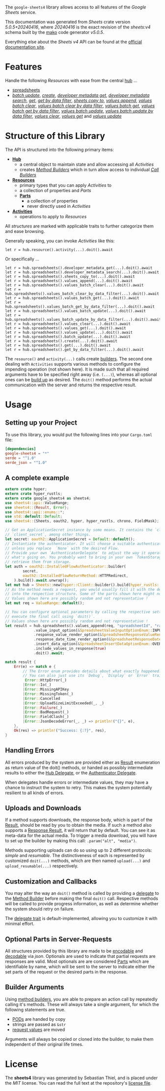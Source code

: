 <!---
DO NOT EDIT !
This file was generated automatically from 'src/generator/templates/api/README.md.mako'
DO NOT EDIT !
-->
The `google-sheets4` library allows access to all features of the *Google Sheets* service.

This documentation was generated from *Sheets* crate version *5.0.5+20240416*, where *20240416* is the exact revision of the *sheets:v4* schema built by the [mako](http://www.makotemplates.org/) code generator *v5.0.5*.

Everything else about the *Sheets* *v4* API can be found at the
[official documentation site](https://developers.google.com/sheets/).
# Features

Handle the following *Resources* with ease from the central [hub](https://docs.rs/google-sheets4/5.0.5+20240416/google_sheets4/Sheets) ...

* [spreadsheets](https://docs.rs/google-sheets4/5.0.5+20240416/google_sheets4/api::Spreadsheet)
 * [*batch update*](https://docs.rs/google-sheets4/5.0.5+20240416/google_sheets4/api::SpreadsheetBatchUpdateCall), [*create*](https://docs.rs/google-sheets4/5.0.5+20240416/google_sheets4/api::SpreadsheetCreateCall), [*developer metadata get*](https://docs.rs/google-sheets4/5.0.5+20240416/google_sheets4/api::SpreadsheetDeveloperMetadataGetCall), [*developer metadata search*](https://docs.rs/google-sheets4/5.0.5+20240416/google_sheets4/api::SpreadsheetDeveloperMetadataSearchCall), [*get*](https://docs.rs/google-sheets4/5.0.5+20240416/google_sheets4/api::SpreadsheetGetCall), [*get by data filter*](https://docs.rs/google-sheets4/5.0.5+20240416/google_sheets4/api::SpreadsheetGetByDataFilterCall), [*sheets copy to*](https://docs.rs/google-sheets4/5.0.5+20240416/google_sheets4/api::SpreadsheetSheetCopyToCall), [*values append*](https://docs.rs/google-sheets4/5.0.5+20240416/google_sheets4/api::SpreadsheetValueAppendCall), [*values batch clear*](https://docs.rs/google-sheets4/5.0.5+20240416/google_sheets4/api::SpreadsheetValueBatchClearCall), [*values batch clear by data filter*](https://docs.rs/google-sheets4/5.0.5+20240416/google_sheets4/api::SpreadsheetValueBatchClearByDataFilterCall), [*values batch get*](https://docs.rs/google-sheets4/5.0.5+20240416/google_sheets4/api::SpreadsheetValueBatchGetCall), [*values batch get by data filter*](https://docs.rs/google-sheets4/5.0.5+20240416/google_sheets4/api::SpreadsheetValueBatchGetByDataFilterCall), [*values batch update*](https://docs.rs/google-sheets4/5.0.5+20240416/google_sheets4/api::SpreadsheetValueBatchUpdateCall), [*values batch update by data filter*](https://docs.rs/google-sheets4/5.0.5+20240416/google_sheets4/api::SpreadsheetValueBatchUpdateByDataFilterCall), [*values clear*](https://docs.rs/google-sheets4/5.0.5+20240416/google_sheets4/api::SpreadsheetValueClearCall), [*values get*](https://docs.rs/google-sheets4/5.0.5+20240416/google_sheets4/api::SpreadsheetValueGetCall) and [*values update*](https://docs.rs/google-sheets4/5.0.5+20240416/google_sheets4/api::SpreadsheetValueUpdateCall)




# Structure of this Library

The API is structured into the following primary items:

* **[Hub](https://docs.rs/google-sheets4/5.0.5+20240416/google_sheets4/Sheets)**
    * a central object to maintain state and allow accessing all *Activities*
    * creates [*Method Builders*](https://docs.rs/google-sheets4/5.0.5+20240416/google_sheets4/client::MethodsBuilder) which in turn
      allow access to individual [*Call Builders*](https://docs.rs/google-sheets4/5.0.5+20240416/google_sheets4/client::CallBuilder)
* **[Resources](https://docs.rs/google-sheets4/5.0.5+20240416/google_sheets4/client::Resource)**
    * primary types that you can apply *Activities* to
    * a collection of properties and *Parts*
    * **[Parts](https://docs.rs/google-sheets4/5.0.5+20240416/google_sheets4/client::Part)**
        * a collection of properties
        * never directly used in *Activities*
* **[Activities](https://docs.rs/google-sheets4/5.0.5+20240416/google_sheets4/client::CallBuilder)**
    * operations to apply to *Resources*

All *structures* are marked with applicable traits to further categorize them and ease browsing.

Generally speaking, you can invoke *Activities* like this:

```Rust,ignore
let r = hub.resource().activity(...).doit().await
```

Or specifically ...

```ignore
let r = hub.spreadsheets().developer_metadata_get(...).doit().await
let r = hub.spreadsheets().developer_metadata_search(...).doit().await
let r = hub.spreadsheets().sheets_copy_to(...).doit().await
let r = hub.spreadsheets().values_append(...).doit().await
let r = hub.spreadsheets().values_batch_clear(...).doit().await
let r = hub.spreadsheets().values_batch_clear_by_data_filter(...).doit().await
let r = hub.spreadsheets().values_batch_get(...).doit().await
let r = hub.spreadsheets().values_batch_get_by_data_filter(...).doit().await
let r = hub.spreadsheets().values_batch_update(...).doit().await
let r = hub.spreadsheets().values_batch_update_by_data_filter(...).doit().await
let r = hub.spreadsheets().values_clear(...).doit().await
let r = hub.spreadsheets().values_get(...).doit().await
let r = hub.spreadsheets().values_update(...).doit().await
let r = hub.spreadsheets().batch_update(...).doit().await
let r = hub.spreadsheets().create(...).doit().await
let r = hub.spreadsheets().get(...).doit().await
let r = hub.spreadsheets().get_by_data_filter(...).doit().await
```

The `resource()` and `activity(...)` calls create [builders][builder-pattern]. The second one dealing with `Activities`
supports various methods to configure the impending operation (not shown here). It is made such that all required arguments have to be
specified right away (i.e. `(...)`), whereas all optional ones can be [build up][builder-pattern] as desired.
The `doit()` method performs the actual communication with the server and returns the respective result.

# Usage

## Setting up your Project

To use this library, you would put the following lines into your `Cargo.toml` file:

```toml
[dependencies]
google-sheets4 = "*"
serde = "^1.0"
serde_json = "^1.0"
```

## A complete example

```Rust
extern crate hyper;
extern crate hyper_rustls;
extern crate google_sheets4 as sheets4;
use sheets4::api::ValueRange;
use sheets4::{Result, Error};
use sheets4::api::enums::*;
use std::default::Default;
use sheets4::{Sheets, oauth2, hyper, hyper_rustls, chrono, FieldMask};

// Get an ApplicationSecret instance by some means. It contains the `client_id` and
// `client_secret`, among other things.
let secret: oauth2::ApplicationSecret = Default::default();
// Instantiate the authenticator. It will choose a suitable authentication flow for you,
// unless you replace  `None` with the desired Flow.
// Provide your own `AuthenticatorDelegate` to adjust the way it operates and get feedback about
// what's going on. You probably want to bring in your own `TokenStorage` to persist tokens and
// retrieve them from storage.
let auth = oauth2::InstalledFlowAuthenticator::builder(
        secret,
        oauth2::InstalledFlowReturnMethod::HTTPRedirect,
    ).build().await.unwrap();
let mut hub = Sheets::new(hyper::Client::builder().build(hyper_rustls::HttpsConnectorBuilder::new().with_native_roots().unwrap().https_or_http().enable_http1().build()), auth);
// As the method needs a request, you would usually fill it with the desired information
// into the respective structure. Some of the parts shown here might not be applicable !
// Values shown here are possibly random and not representative !
let mut req = ValueRange::default();

// You can configure optional parameters by calling the respective setters at will, and
// execute the final call using `doit()`.
// Values shown here are possibly random and not representative !
let result = hub.spreadsheets().values_append(req, "spreadsheetId", "range")
             .value_input_option(&SpreadsheetValueInputOptionEnum::INPUTVALUEOPTIONUNSPECIFIED)
             .response_value_render_option(&SpreadsheetResponseValueRenderOptionEnum::FORMATTEDVALUE)
             .response_date_time_render_option(&SpreadsheetResponseDateTimeRenderOptionEnum::SERIALNUMBER)
             .insert_data_option(&SpreadsheetInsertDataOptionEnum::OVERWRITE)
             .include_values_in_response(true)
             .doit().await;

match result {
    Err(e) => match e {
        // The Error enum provides details about what exactly happened.
        // You can also just use its `Debug`, `Display` or `Error` traits
         Error::HttpError(_)
        |Error::Io(_)
        |Error::MissingAPIKey
        |Error::MissingToken(_)
        |Error::Cancelled
        |Error::UploadSizeLimitExceeded(_, _)
        |Error::Failure(_)
        |Error::BadRequest(_)
        |Error::FieldClash(_)
        |Error::JsonDecodeError(_, _) => println!("{}", e),
    },
    Ok(res) => println!("Success: {:?}", res),
}

```
## Handling Errors

All errors produced by the system are provided either as [Result](https://docs.rs/google-sheets4/5.0.5+20240416/google_sheets4/client::Result) enumeration as return value of
the doit() methods, or handed as possibly intermediate results to either the
[Hub Delegate](https://docs.rs/google-sheets4/5.0.5+20240416/google_sheets4/client::Delegate), or the [Authenticator Delegate](https://docs.rs/yup-oauth2/*/yup_oauth2/trait.AuthenticatorDelegate.html).

When delegates handle errors or intermediate values, they may have a chance to instruct the system to retry. This
makes the system potentially resilient to all kinds of errors.

## Uploads and Downloads
If a method supports downloads, the response body, which is part of the [Result](https://docs.rs/google-sheets4/5.0.5+20240416/google_sheets4/client::Result), should be
read by you to obtain the media.
If such a method also supports a [Response Result](https://docs.rs/google-sheets4/5.0.5+20240416/google_sheets4/client::ResponseResult), it will return that by default.
You can see it as meta-data for the actual media. To trigger a media download, you will have to set up the builder by making
this call: `.param("alt", "media")`.

Methods supporting uploads can do so using up to 2 different protocols:
*simple* and *resumable*. The distinctiveness of each is represented by customized
`doit(...)` methods, which are then named `upload(...)` and `upload_resumable(...)` respectively.

## Customization and Callbacks

You may alter the way an `doit()` method is called by providing a [delegate](https://docs.rs/google-sheets4/5.0.5+20240416/google_sheets4/client::Delegate) to the
[Method Builder](https://docs.rs/google-sheets4/5.0.5+20240416/google_sheets4/client::CallBuilder) before making the final `doit()` call.
Respective methods will be called to provide progress information, as well as determine whether the system should
retry on failure.

The [delegate trait](https://docs.rs/google-sheets4/5.0.5+20240416/google_sheets4/client::Delegate) is default-implemented, allowing you to customize it with minimal effort.

## Optional Parts in Server-Requests

All structures provided by this library are made to be [encodable](https://docs.rs/google-sheets4/5.0.5+20240416/google_sheets4/client::RequestValue) and
[decodable](https://docs.rs/google-sheets4/5.0.5+20240416/google_sheets4/client::ResponseResult) via *json*. Optionals are used to indicate that partial requests are responses
are valid.
Most optionals are are considered [Parts](https://docs.rs/google-sheets4/5.0.5+20240416/google_sheets4/client::Part) which are identifiable by name, which will be sent to
the server to indicate either the set parts of the request or the desired parts in the response.

## Builder Arguments

Using [method builders](https://docs.rs/google-sheets4/5.0.5+20240416/google_sheets4/client::CallBuilder), you are able to prepare an action call by repeatedly calling it's methods.
These will always take a single argument, for which the following statements are true.

* [PODs][wiki-pod] are handed by copy
* strings are passed as `&str`
* [request values](https://docs.rs/google-sheets4/5.0.5+20240416/google_sheets4/client::RequestValue) are moved

Arguments will always be copied or cloned into the builder, to make them independent of their original life times.

[wiki-pod]: http://en.wikipedia.org/wiki/Plain_old_data_structure
[builder-pattern]: http://en.wikipedia.org/wiki/Builder_pattern
[google-go-api]: https://github.com/google/google-api-go-client

# License
The **sheets4** library was generated by Sebastian Thiel, and is placed
under the *MIT* license.
You can read the full text at the repository's [license file][repo-license].

[repo-license]: https://github.com/Byron/google-apis-rsblob/main/LICENSE.md

